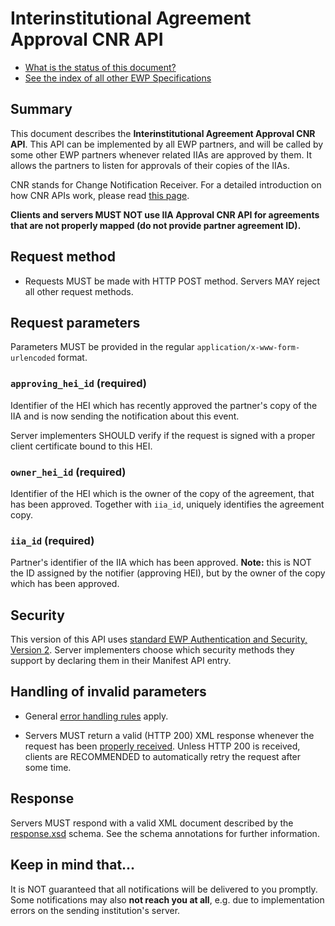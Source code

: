 Interinstitutional Agreement Approval CNR API
=============================================

* [What is the status of this document?][statuses]
* [See the index of all other EWP Specifications][develhub]


Summary
-------

This document describes the **Interinstitutional Agreement Approval CNR API**.
This API can be implemented by all EWP partners, and will be called by some
other EWP partners whenever related IIAs are approved by them. It allows
the partners to listen for approvals of their copies of the IIAs.

CNR stands for Change Notification Receiver. For a detailed introduction on how
CNR APIs work, please read [this page][cnr-intro].

**Clients and servers MUST NOT use IIA Approval CNR API for agreements
that are not properly mapped (do not provide partner agreement ID).**


Request method
--------------

 * Requests MUST be made with HTTP POST method. Servers MAY reject all other
   request methods.


Request parameters
------------------

Parameters MUST be provided in the regular `application/x-www-form-urlencoded`
format.


### `approving_hei_id` (required)

Identifier of the HEI which has recently approved the partner's copy of the IIA
and is now sending the notification about this event.

Server implementers SHOULD verify if the request is signed with a proper client
certificate bound to this HEI.


### `owner_hei_id` (required)

Identifier of the HEI which is the owner of the copy of the agreement, that has been approved.
Together with `iia_id`, uniquely identifies the agreement copy.


### `iia_id` (required)

Partner's identifier of the IIA which has been approved. **Note:** this is NOT the ID assigned
by the notifier (approving HEI), but by the owner of the copy which has been approved.


Security
--------

This version of this API uses [standard EWP Authentication and Security, Version 2][sec-v2].
Server implementers choose which security methods they support by declaring them
in their Manifest API entry.


Handling of invalid parameters
------------------------------

 * General [error handling rules][error-handling] apply.

 * Servers MUST return a valid (HTTP 200) XML response whenever the request has
   been [properly received][bad-cnr-request]. Unless HTTP 200 is received,
   clients are RECOMMENDED to automatically retry the request after some time.


Response
--------

Servers MUST respond with a valid XML document described by the
[response.xsd](response.xsd) schema. See the schema annotations for further
information.


Keep in mind that...
--------------------

It is NOT guaranteed that all notifications will be delivered to you promptly.
Some notifications may also **not reach you at all**, e.g. due to
implementation errors on the sending institution's server.


[bad-cnr-request]: https://github.com/erasmus-without-paper/ewp-specs-architecture#bad-cnr-request
[cnr-intro]: https://github.com/erasmus-without-paper/ewp-specs-architecture#cnr
[develhub]: http://developers.erasmuswithoutpaper.eu/
[error-handling]: https://github.com/erasmus-without-paper/ewp-specs-architecture#error-handling
[iias-approval-api]: https://github.com/erasmus-without-paper/ewp-specs-api-iias-approval
[sec-v2]: https://github.com/erasmus-without-paper/ewp-specs-sec-intro/tree/stable-v2
[statuses]: https://github.com/erasmus-without-paper/ewp-specs-management#statuses
